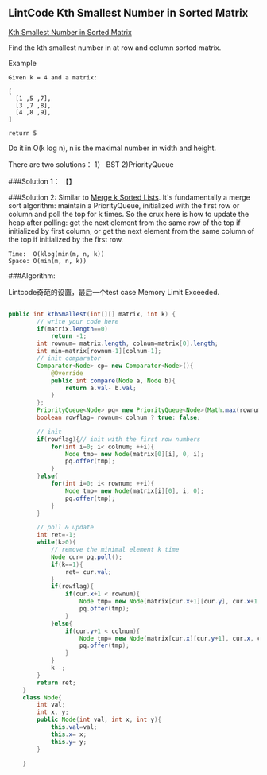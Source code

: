 ## LintCode Kth Smallest Number in Sorted Matrix
[Kth Smallest Number in Sorted Matrix](http://www.lintcode.com/en/problem/kth-smallest-number-in-sorted-matrix/)

Find the kth smallest number in at row and column sorted matrix.

Example
```
Given k = 4 and a matrix:

[
  [1 ,5 ,7],
  [3 ,7 ,8],
  [4 ,8 ,9],
]

return 5
```

Do it in O(k log n), n is the maximal number in width and height.

There are two solutions： 1） BST 2)PriorityQueue 

###Solution 1：
【】

###Solution 2: 
Similar to [Merge k Sorted Lists](http://www.lintcode.com/en/problem/merge-k-sorted-lists/). It's fundamentally a merge sort algorithm: maintain a PriorityQueue, initialized with the first row or column and poll the top for k times. So the crux here is how to update the heap after polling: get the next element from the same row of the top if initialized by first column, or get the next element from the same column of the top if initialized by the first row. 
```
Time:  O(klog(min(m, n, k))
Space: O(min(m, n, k))
```
###Algorithm:

Lintcode奇葩的设置，最后一个test case Memory Limit Exceeded. 

```java

public int kthSmallest(int[][] matrix, int k) {
        // write your code here
        if(matrix.length==0)
            return -1;
        int rownum= matrix.length, colnum=matrix[0].length;
        int min=matrix[rownum-1][colnum-1];
        // init comparator
        Comparator<Node> cp= new Comparator<Node>(){
            @Override
            public int compare(Node a, Node b){
                return a.val- b.val;
            }
        };
        PriorityQueue<Node> pq= new PriorityQueue<Node>(Math.max(rownum, colnum), cp);//min heap
        boolean rowflag= rownum< colnum ? true: false;

        // init
        if(rowflag){// init with the first row numbers
            for(int i=0; i< colnum; ++i){
                Node tmp= new Node(matrix[0][i], 0, i);
                pq.offer(tmp);
            }
        }else{
            for(int i=0; i< rownum; ++i){
                Node tmp= new Node(matrix[i][0], i, 0);
                pq.offer(tmp);
            }
        }

        // poll & update
        int ret=-1;
        while(k>0){
            // remove the minimal element k time
            Node cur= pq.poll();
            if(k==1){
                ret= cur.val;
            }
            if(rowflag){
                if(cur.x+1 < rownum){
                    Node tmp= new Node(matrix[cur.x+1][cur.y], cur.x+1, cur.y);
                    pq.offer(tmp);
                }
            }else{
                if(cur.y+1 < colnum){
                    Node tmp= new Node(matrix[cur.x][cur.y+1], cur.x, cur.y+1);
                    pq.offer(tmp);
                }
            }
            k--;
        }
        return ret;
    }
    class Node{
        int val;
        int x, y;
        public Node(int val, int x, int y){
            this.val=val;
            this.x= x;
            this.y= y;
        }
            
    }

```